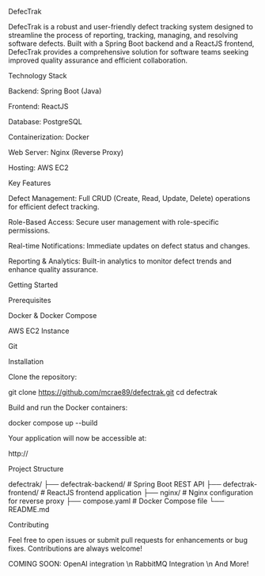 DefecTrak

DefecTrak is a robust and user-friendly defect tracking system designed to streamline the process of reporting, tracking, managing, and resolving software defects. Built with a Spring Boot backend and a ReactJS frontend, DefecTrak provides a comprehensive solution for software teams seeking improved quality assurance and efficient collaboration.

Technology Stack

Backend: Spring Boot (Java)

Frontend: ReactJS

Database: PostgreSQL

Containerization: Docker

Web Server: Nginx (Reverse Proxy)

Hosting: AWS EC2

Key Features

Defect Management: Full CRUD (Create, Read, Update, Delete) operations for efficient defect tracking.

Role-Based Access: Secure user management with role-specific permissions.

Real-time Notifications: Immediate updates on defect status and changes.

Reporting & Analytics: Built-in analytics to monitor defect trends and enhance quality assurance.

Getting Started

Prerequisites

Docker & Docker Compose

AWS EC2 Instance

Git

Installation

Clone the repository:

git clone https://github.com/mcrae89/defectrak.git
cd defectrak

Build and run the Docker containers:

docker compose up --build

Your application will now be accessible at:

http://<your-ec2-instance-ip>

Project Structure

defectrak/
├── defectrak-backend/       # Spring Boot REST API
├── defectrak-frontend/      # ReactJS frontend application
├── nginx/                   # Nginx configuration for reverse proxy
├── compose.yaml             # Docker Compose file
└── README.md

Contributing

Feel free to open issues or submit pull requests for enhancements or bug fixes. Contributions are always welcome!

COMING SOON:
OpenAI integration \n
RabbitMQ Integration \n
And More!
